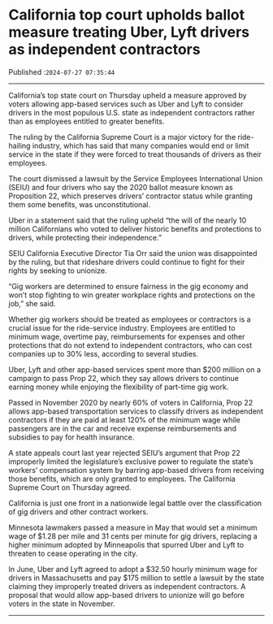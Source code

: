 # California top court upholds ballot measure treating Uber, Lyft drivers as independent contractors

Published :`2024-07-27 07:35:44`

---

California’s top state court on Thursday upheld a measure approved by voters allowing app-based services such as Uber and Lyft to consider drivers in the most populous U.S. state as independent contractors rather than as employees entitled to greater benefits.

The ruling by the California Supreme Court is a major victory for the ride-hailing industry, which has said that many companies would end or limit service in the state if they were forced to treat thousands of drivers as their employees.

The court dismissed a lawsuit by the Service Employees International Union (SEIU) and four drivers who say the 2020 ballot measure known as Proposition 22, which preserves drivers’ contractor status while granting them some benefits, was unconstitutional.

Uber in a statement said that the ruling upheld “the will of the nearly 10 million Californians who voted to deliver historic benefits and protections to drivers, while protecting their independence.”

SEIU California Executive Director Tia Orr said the union was disappointed by the ruling, but that rideshare drivers could continue to fight for their rights by seeking to unionize.

“Gig workers are determined to ensure fairness in the gig economy and won’t stop fighting to win greater workplace rights and protections on the job,” she said.

Whether gig workers should be treated as employees or contractors is a crucial issue for the ride-service industry. Employees are entitled to minimum wage, overtime pay, reimbursements for expenses and other protections that do not extend to independent contractors, who can cost companies up to 30% less, according to several studies.

Uber, Lyft and other app-based services spent more than $200 million on a campaign to pass Prop 22, which they say allows drivers to continue earning money while enjoying the flexibility of part-time gig work.

Passed in November 2020 by nearly 60% of voters in California, Prop 22 allows app-based transportation services to classify drivers as independent contractors if they are paid at least 120% of the minimum wage while passengers are in the car and receive expense reimbursements and subsidies to pay for health insurance.

A state appeals court last year rejected SEIU’s argument that Prop 22 improperly limited the legislature’s exclusive power to regulate the state’s workers’ compensation system by barring app-based drivers from receiving those benefits, which are only granted to employees. The California Supreme Court on Thursday agreed.

California is just one front in a nationwide legal battle over the classification of gig drivers and other contract workers.

Minnesota lawmakers passed a measure in May that would set a minimum wage of $1.28 per mile and 31 cents per minute for gig drivers, replacing a higher minimum adopted by Minneapolis that spurred Uber and Lyft to threaten to cease operating in the city.

In June, Uber and Lyft agreed to adopt a $32.50 hourly minimum wage for drivers in Massachusetts and pay $175 million to settle a lawsuit by the state claiming they improperly treated drivers as independent contractors. A proposal that would allow app-based drivers to unionize will go before voters in the state in November.

---

